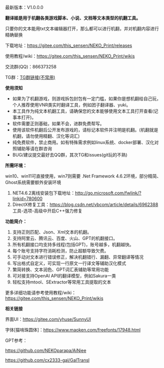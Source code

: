 最新版本：V1.0.0.0

 **翻译姬是用于机翻各类游戏脚本、小说、文档等文本类型的机翻工具。** 

只要你的文本能用txt文本编辑器打开，那么都可以进行机翻，并对机翻内容进行精确替换

下载地址：https://gitee.com/this_sensen/NEKO_Print/releases

使用教程/wiki：https://gitee.com/this_sensen/NEKO_Print/wikis

交流群(QQ)：866373258

TG群：[TG群链接(不常用)](https://t.me/neko_print)

**使用须知** 
- 如果为了机翻游戏，则游戏拆包封包有一定门槛，如果你是想机翻给自己玩，个人推荐使用VNR类实时翻译工具，例如团子翻译器、yuki。
- 本工具作为纯文本机翻工具，请确保您的文本能够使用文本工具打开查看(记事本打开)。
- 软件需要正则基础，如果不会，进群免费帮写。
- 使用该软件机翻后公开发布游戏的，请标记本软件并注明是机翻。(机翻就是机翻，请勿使用精翻、汉化等词汇)
- 纯免费软件，禁止商用。如有特殊需求例如linux系统、docker部署、汉化对照辅助等请在群咨询
- BUG/建议提交最好去QQ群，其次TG和issues(git玩的不熟)

 **所需环境：** 

win10、win11可直接使用，win7则需要 .Net Framework 4.6.2环境，部分精简、Ghost系统需要额外安装环境
1. NET4.6.2离线安装包下载地址：http://go.microsoft.com/fwlink/?linkid=780600
2. DirectX修复工具：https://blog.csdn.net/vbcom/article/details/6962388 工具-选项-高级中开启C++强力修复

 **功能简介：** 
1. 支持正则匹配、Json、Xml文本的机翻。
2. 支持阿里云、腾讯云、百度、火山、GPT的机翻接口。
3. 所有机翻接口均支持多线程(包括GPT)，账号越多，机翻越快。
4. 每个账号支持字符消耗检测，防止超额导致欠费。
5. 可手动对文本进行错误修正，解决机翻错行、漏翻、异常翻译等情况
6. 写出格式自定义，可实现一行原文一行译文等辅助汉化模式
7. 繁简转换、文本润色、GPT词汇表辅助等常用功能
8. 可对接支持OpenAI API的翻译模型，例如Sakura一类
9. 轻松支持mtool、SExtractor等常用工具提取的文本

更多详细功能请参考使用教程/wiki：https://gitee.com/this_sensen/NEKO_Print/wikis

 **相关链接** 

界面UI：https://gitee.com/yhuse/SunnyUI

字体[猫啃珠圆体]：https://www.maoken.com/freefonts/17948.html

GPT参考：

https://github.com/NEKOparapa/AiNiee

https://github.com/cx2333-gal/GalTransl

